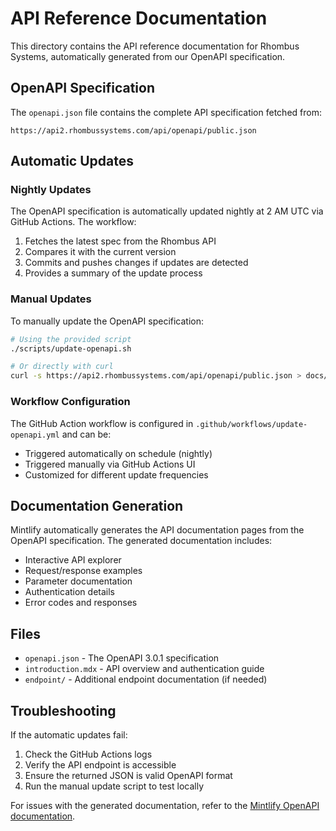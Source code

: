 # API Reference Documentation

This directory contains the API reference documentation for Rhombus Systems, automatically generated from our OpenAPI specification.

## OpenAPI Specification

The `openapi.json` file contains the complete API specification fetched from:

```text
https://api2.rhombussystems.com/api/openapi/public.json
```

## Automatic Updates

### Nightly Updates

The OpenAPI specification is automatically updated nightly at 2 AM UTC via GitHub Actions. The workflow:

1. Fetches the latest spec from the Rhombus API
2. Compares it with the current version
3. Commits and pushes changes if updates are detected
4. Provides a summary of the update process

### Manual Updates

To manually update the OpenAPI specification:

```bash
# Using the provided script
./scripts/update-openapi.sh

# Or directly with curl
curl -s https://api2.rhombussystems.com/api/openapi/public.json > docs/api-reference/openapi.json
```

### Workflow Configuration

The GitHub Action workflow is configured in `.github/workflows/update-openapi.yml` and can be:

- Triggered automatically on schedule (nightly)
- Triggered manually via GitHub Actions UI
- Customized for different update frequencies

## Documentation Generation

Mintlify automatically generates the API documentation pages from the OpenAPI specification. The generated documentation includes:

- Interactive API explorer
- Request/response examples
- Parameter documentation
- Authentication details
- Error codes and responses

## Files

- `openapi.json` - The OpenAPI 3.0.1 specification
- `introduction.mdx` - API overview and authentication guide
- `endpoint/` - Additional endpoint documentation (if needed)

## Troubleshooting

If the automatic updates fail:

1. Check the GitHub Actions logs
2. Verify the API endpoint is accessible
3. Ensure the returned JSON is valid OpenAPI format
4. Run the manual update script to test locally

For issues with the generated documentation, refer to the [Mintlify OpenAPI documentation](https://mintlify.com/docs/api-playground/openapi/setup).
